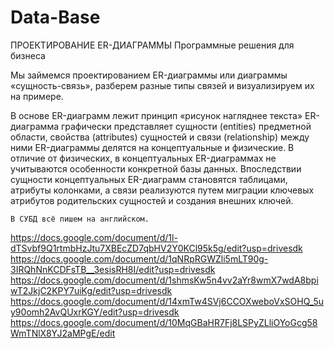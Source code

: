 # Data-Base
ПРОЕКТИРОВАНИЕ ER-ДИАГРАММЫ
Программные решения для бизнеса

Мы займемся проектированием ER-диаграммы или диаграммы
«сущность-связь», разберем разные типы связей и визуализируем
их на примере. 

В основе ER-диаграмм лежит принцип «рисунок нагляднее текста» ER-диаграмма графически представляет сущности (entities) предметной области, свойства (attributes) сущностей и связи (relationship) между ними ER-диаграммы делятся на концептуальные и физические. В отличие от физических,
в концептуальных ER-диаграммах не учитываются особенности конкретной базы данных. Впоследствии сущности концептуальных ER-диаграмм становятся таблицами, атрибуты колонками, а связи реализуются путем миграции ключевых атрибутов родительских сущностей и создания внешних ключей.

    В СУБД всё пишем на английском.

https://docs.google.com/document/d/1l-dTSvbf9Q1rtmbHzJtu7XBEcZD7qbHV2Y0KCl95k5g/edit?usp=drivesdk
https://docs.google.com/document/d/1qNRpRGWZli5mLT90g-3IRQhNnKCDFsTB__3esisRH8I/edit?usp=drivesdk
https://docs.google.com/document/d/1shmsKw5n4vv2aYr8wmX7wdA8bpiwT2JkjC2KPY7uiKg/edit?usp=drivesdk
https://docs.google.com/document/d/14xmTw4SVj6CCOXweboVxSOHQ_5uy90omh2AvQUxrKGY/edit?usp=drivesdk
https://docs.google.com/document/d/10MqGBaHR7Fj8LSPyZLliOYoGcg58WmTNlX8YJ2aMPgE/edit
